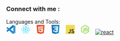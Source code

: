 ### Connect with me : 

Languages and Tools:\
[<img algin="left" alt="react" width="25px" src="./img/vscode.svg" style="padding-right: 11px" />](./img/vscode.svg)
[<img algin="left" alt="react" width="25px" src="./img/reactjs.svg" style="padding-right: 11px" />](./img/reactjs.svg)
[<img algin="left" alt="react" width="25px" src="./img/html5.svg" style="padding-right: 11px" />](./img/html5.svg)
[<img algin="left" alt="react" width="25px" src="./img/css.svg" style="padding-right: 11px" />](./img/css.svg)
[<img algin="left" alt="react" width="25px" src="./img/js.svg" style="padding-right: 11px" />](./img/js.svg)
[<img algin="left" alt="react" width="25px" src="./img/node.svg" style="padding-right: 11px" />](./img/node.svg)
[<img algin="left" alt="react" width="25px" src="./img/swift.svg" style="padding-right: 11px" />](./img/swift.svg)

<!--
**mitnick78/mitnick78** is a ✨ _special_ ✨ repository because its `README.md` (this file) appears on your GitHub profile.

Here are some ideas to get you started:

- 🔭 I’m currently working on ...
- 🌱 I’m currently learning ...
- 👯 I’m looking to collaborate on ...
- 🤔 I’m looking for help with ...
- 💬 Ask me about ...
- 📫 How to reach me: ...
- 😄 Pronouns: ...
- ⚡ Fun fact: ...
-->
